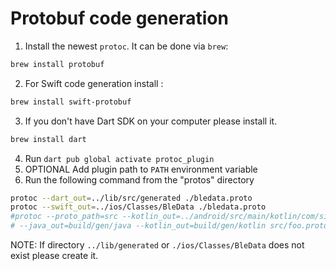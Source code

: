 # Protobuf code generation

1. Install the newest `protoc`. It can be done via `brew`: 

```sh
brew install protobuf
```

2. For Swift code generation install :

```sh
brew install swift-protobuf
```

3. If you don't have Dart SDK on your computer please install it.

```sh
brew install dart
```

4. Run `dart pub global activate protoc_plugin`
5. OPTIONAL Add plugin path to `PATH` environment variable
6. Run the following command from the "protos" directory

```sh
protoc --dart_out=../lib/src/generated ./bledata.proto
protoc --swift_out=../ios/Classes/BleData ./bledata.proto
#protoc --proto_path=src --kotlin_out=../android/src/main/kotlin/com/signify/hue/flutterreactiveble/ble/generated ./bledata.proto
# --java_out=build/gen/java --kotlin_out=build/gen/kotlin src/foo.proto
```

NOTE: If directory `../lib/generated` or `./ios/Classes/BleData` does not exist please create it.
